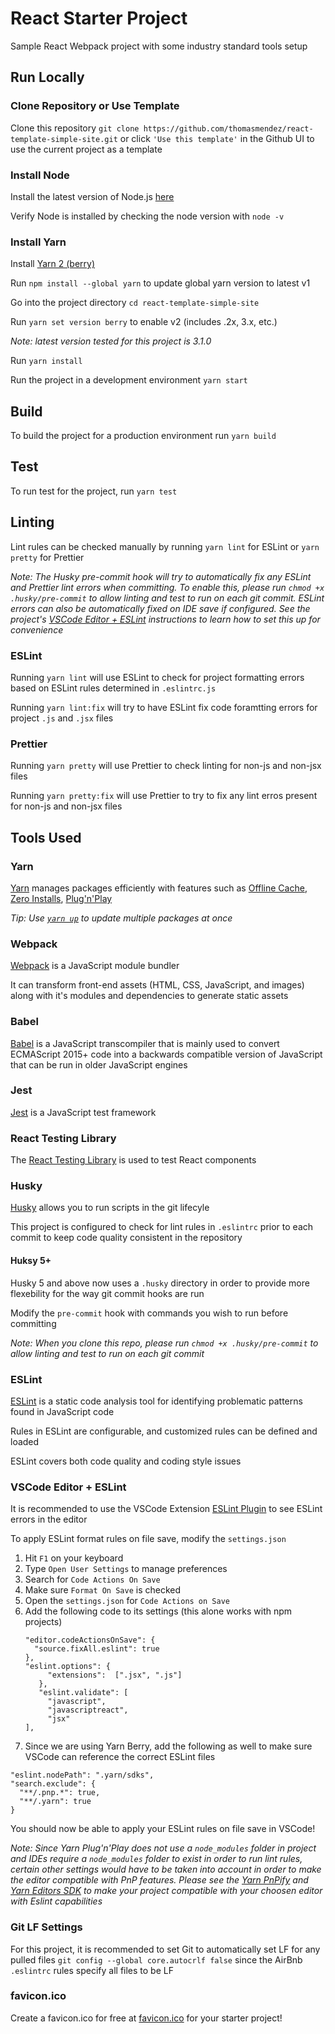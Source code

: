 # React Starter Project

Sample React Webpack project with some industry standard tools setup

## Run Locally

### Clone Repository or Use Template

Clone this repository `git clone https://github.com/thomasmendez/react-template-simple-site.git` or click `'Use this template'` in the Github UI to use the current project as a template

### Install Node

Install the latest version of Node.js [here](https://nodejs.org/en/download/)

Verify Node is installed by checking the node version with `node -v`

### Install Yarn

Install [Yarn 2 (berry)](https://yarnpkg.com/getting-started/migration#why-should-you-migrate)

Run `npm install --global yarn` to update global yarn version to latest v1

Go into the project directory `cd react-template-simple-site`

Run `yarn set version berry` to enable v2 (includes .2x, 3.x, etc.)

_Note: latest version tested for this project is 3.1.0_

Run `yarn install`

Run the project in a development environment `yarn start`

## Build

To build the project for a production environment run `yarn build`

## Test

To run test for the project, run `yarn test`

## Linting

Lint rules can be checked manually by running `yarn lint` for ESLint or `yarn pretty` for Prettier

_Note: The Husky pre-commit hook will try to automatically fix any ESLint and Prettier lint errors when committing. To enable this, please run `chmod +x .husky/pre-commit` to allow linting and test to run on each git commit. ESLint errors can also be automatically fixed on IDE save if configured. See the project's [VSCode Editor + ESLint](https://github.com/thomasmendez/react-template-simple-site#vscode-editor--eslint) instructions to learn how to set this up for convenience_

### ESLint

Running `yarn lint` will use ESLint to check for project formatting errors based on ESLint rules determined in `.eslintrc.js`

Running `yarn lint:fix` will try to have ESLint fix code foramtting errors for project `.js` and `.jsx` files

### Prettier

Running `yarn pretty` will use Prettier to check linting for non-js and non-jsx files

Running `yarn pretty:fix` will use Prettier to try to fix any lint erros present for non-js and non-jsx files

## Tools Used

### Yarn

[Yarn](https://yarnpkg.com/) manages packages efficiently with features such as [Offline Cache](https://yarnpkg.com/features/offline-cache), [Zero Installs](https://yarnpkg.com/features/zero-installs), [Plug'n'Play](https://yarnpkg.com/features/pnp)

_Tip: Use [`yarn up`](https://yarnpkg.com/cli/up) to update multiple packages at once_

### Webpack

[Webpack](https://webpack.js.org/) is a JavaScript module bundler

It can transform front-end assets (HTML, CSS, JavaScript, and images) along with it's modules and dependencies to generate static assets

### Babel

[Babel](https://babeljs.io/) is a JavaScript transcompiler that is mainly used to convert ECMAScript 2015+ code into a backwards compatible version of JavaScript that can be run in older JavaScript engines

### Jest

[Jest](https://jestjs.io/) is a JavaScript test framework

### React Testing Library

The [React Testing Library](https://testing-library.com/) is used to test React components

### Husky

[Husky](https://typicode.github.io/husky/#/) allows you to run scripts in the git lifecyle

This project is configured to check for lint rules in `.eslintrc` prior to each commit to keep code quality consistent in the repository

#### Huksy 5+

Husky 5 and above now uses a `.husky` directory in order to provide more flexebility for the way git commit hooks are run

Modify the `pre-commit` hook with commands you wish to run before committing

_Note: When you clone this repo, please run `chmod +x .husky/pre-commit` to allow linting and test to run on each git commit_

### ESLint

[ESLint](https://eslint.org/) is a static code analysis tool for identifying problematic patterns found in JavaScript code

Rules in ESLint are configurable, and customized rules can be defined and loaded

ESLint covers both code quality and coding style issues

### VSCode Editor + ESLint

It is recommended to use the VSCode Extension [ESLint Plugin](https://marketplace.visualstudio.com/items?itemName=dbaeumer.vscode-eslint) to see ESLint errors in the editor

To apply ESLint format rules on file save, modify the `settings.json`

1. Hit `F1` on your keyboard
2. Type `Open User Settings` to manage preferences
3. Search for `Code Actions On Save`
4. Make sure `Format On Save` is checked
5. Open the `settings.json` for `Code Actions on Save`
6. Add the following code to its settings (this alone works with npm projects)
   ```
   "editor.codeActionsOnSave": {
     "source.fixAll.eslint": true
   },
   "eslint.options": {
        "extensions":  [".jsx", ".js"]
      },
      "eslint.validate": [
        "javascript",
        "javascriptreact",
        "jsx"
   ],
   ```
7. Since we are using Yarn Berry, add the following as well to make sure VSCode can reference the correct ESLint files

```
"eslint.nodePath": ".yarn/sdks",
"search.exclude": {
  "**/.pnp.*": true,
  "**/.yarn": true
}
```

You should now be able to apply your ESLint rules on file save in VSCode!

_Note: Since Yarn Plug'n'Play does not use a `node_modules` folder in project and IDEs require a `node_modules` folder to exist in order to run lint rules, certain other settings would have to be taken into account in order to make the editor compatible with PnP features. Please see the [Yarn PnPify](https://next.yarnpkg.com/advanced/pnpify#vscode-support) and [Yarn Editors SDK](https://next.yarnpkg.com/getting-started/editor-sdks) to make your project compatible with your choosen editor with Eslint capabilities_

### Git LF Settings

For this project, it is recommended to set Git to automatically set LF for any pulled files `git config --global core.autocrlf false` since the AirBnb `.eslintrc` rules specify all files to be LF

### favicon.ico

Create a favicon.ico for free at [favicon.ico](https://favicon.io/) for your starter project!
